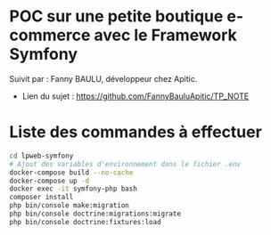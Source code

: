 # POC sur une petite boutique e-commerce avec le Framework Symfony
Suivit par : Fanny BAULU, développeur chez Apitic.
- Lien du sujet : https://github.com/FannyBauluApitic/TP_NOTE
# Liste des commandes à effectuer
```bash
cd lpweb-symfony
# Ajout des variables d'environnement dans le fichier .env
docker-compose build --no-cache
docker-compose up -d
docker exec -it symfony-php bash
composer install
php bin/console make:migration
php bin/console doctrine:migrations:migrate
php bin/console doctrine:fixtures:load
```

